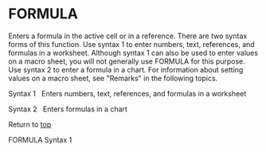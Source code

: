FORMULA
=======

Enters a formula in the active cell or in a reference. There are two
syntax forms of this function. Use syntax 1 to enter numbers, text,
references, and formulas in a worksheet. Although syntax 1 can also be
used to enter values on a macro sheet, you will not generally use
FORMULA for this purpose. Use syntax 2 to enter a formula in a chart.
For information about setting values on a macro sheet, see \"Remarks\"
in the following topics.

Syntax 1   Enters numbers, text, references, and formulas in a worksheet

Syntax 2   Enters formulas in a chart

Return to [top](#E)

FORMULA Syntax 1
